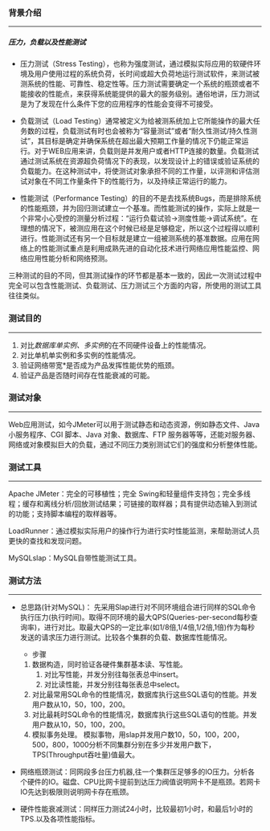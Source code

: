 ### 背景介绍

------

##### 压力，负载以及性能测试

- 压力测试（Stress Testing），也称为强度测试，通过模拟实际应用的软硬件环境及用户使用过程的系统负荷，长时间或超大负荷地运行测试软件，来测试被测系统的性能、可靠性、稳定性等。压力测试需要确定一个系统的瓶颈或者不能接收的性能点，来获得系统能提供的最大的服务级别。通俗地讲，压力测试是为了发现在什么条件下您的应用程序的性能会变得不可接受。

- 负载测试（Load Testing）通常被定义为给被测系统加上它所能操作的最大任务数的过程，负载测试有时也会被称为“容量测试”或者“耐久性测试/持久性测试”，其目标是确定并确保系统在超出最大预期工作量的情况下仍能正常运行。对于WEB应用来讲，负载则是并发用户或者HTTP连接的数量。负载测试通过测试系统在资源超负荷情况下的表现，以发现设计上的错误或验证系统的负载能力。在这种测试中，将使测试对象承担不同的工作量，以评测和评估测试对象在不同工作量条件下的性能行为，以及持续正常运行的能力。

- 性能测试（Performance Testing）的目的不是去找系统Bugs，而是排除系统的性能瓶颈，并为回归测试建立一个基准。而性能测试的操作，实际上就是一个非常小心受控的测量分析过程：“运行负载试验->测度性能->调试系统”。在理想的情况下，被测应用在这个时候已经是足够稳定，所以这个过程得以顺利进行。性能测试还有另一个目标就是建立一组被测系统的基准数据。应用在网络上的性能测试重点是利用成熟先进的自动化技术进行网络应用性能监控、网络应用性能分析和网络预测。

三种测试的目的不同，但其测试操作的环节都是基本一致的，因此一次测试过程中完全可以包含性能测试、负载测试、压力测试三个方面的内容，所使用的测试工具往往类似。

### 测试目的

------

1. 对比*数据库单实例、多实例*的在不同硬件设备上的性能情况。
2. 对比单机单实例和多实例的性能情况。
3. 验证网络带宽*是否成为产品发挥性能优势的瓶颈。
4. 验证产品是否随时间存在性能衰减的可能。

### 测试对象

------

Web应用测试，如今JMeter可以用于测试静态和动态资源，例如静态文件、Java 小服务程序、CGI 脚本、Java 对象、数据库、FTP 服务器等等，还能对服务器、网络或对象模拟巨大的负载，通过不同压力类别测试它们的强度和分析整体性能。

### 测试工具

------

Apache JMeter：完全的可移植性；完全 Swing和轻量组件支持包；完全多线程；缓存和离线分析/回放测试结果；可链接的取样器；具有提供动态输入到测试的功能；支持脚本编程的取样器等。

LoadRunner：通过模拟实际用户的操作行为进行实时性能监测，来帮助测试人员更快的查找和发现问题。

MySQLslap：MySQL自带性能测试工具。

### 测试方法

------

- 总思路(针对MySQL)： 先采用Slap进行对不同环境组合进行同样的SQL命令执行压力(执行时间)。取得不同环境的最大QPS(Queries-per-second每秒查询率)，进行对比。取最大QPS的一定比率(如1/8倍,1/4倍,1/2倍,1倍)作为每秒发送的请求压力进行测试。比较各个集群的负载、数据库性能情况。

  - 步骤

  1. 数据构造，同时验证各硬件集群基本读、写性能。
     1.  对比写性能，并发分别往每张表总中insert。
     2. 对比读性能，并发分别往每张表总中select。
  2. 对比最常用SQL命令的性能情况，数据库执行这些SQL语句的性能。并发用户数从10，50，100，200。
  3. 对比最耗时SQL命令的性能情况，数据库执行这些SQL语句的性能。并发用户数从10，50，100，200。
  4. 模拟事务处理。 模拟事物，用slap并发用户数10，50，100，200，500，800，1000分析不同集群分别在多少并发用户数下，TPS(Throughput吞吐量)值最大。

- 网络瓶颈测试：同网段多台压力机器,往一个集群压足够多的IO压力。分析各个硬件的IO。磁盘、CPU比网卡提前到达压力阀值说明网卡不是瓶颈。若网卡IO先达到极限则说明网卡存在瓶颈。

- 硬件性能衰减测试：同样压力测试24小时，比较最初1小时，和最后1小时的 TPS.以及各项性能指标。
